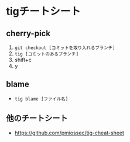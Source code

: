 # tigチートシート
## cherry-pick
1. `git checkout [コミットを取り入れるブランチ]`
2. `tig [コミットのあるブランチ]`
3. shift+c
4. y

## blame
- `tig blame [ファイル名]`

## 他のチートシート
- https://github.com/pmiossec/tig-cheat-sheet
